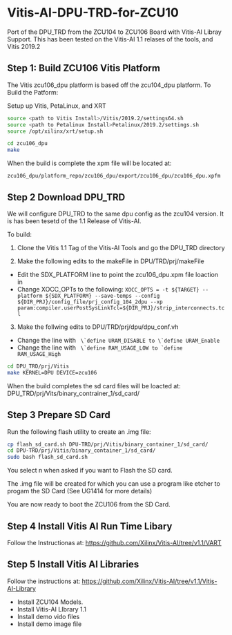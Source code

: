 # Vitis-AI-DPU-TRD-for-ZCU10
Port of the DPU_TRD from the ZCU104 to ZCU106 Board with Vitis-AI Libray Support.
This has been tested on the Vitis-AI 1.1 relases of the tools, and Vitis 2019.2

## Step 1: Build ZCU106 Vitis Platform
The Vitis zcu106_dpu platform is based off the zcu104_dpu platform.
To Build the Patform:

Setup up Vitis, PetaLinux, and XRT

~~~bash
source <path to Vitis Install>/Vitis/2019.2/settings64.sh
source <path to Petalinux Install>Petalinux/2019.2/settings.sh
source /opt/xilinx/xrt/setup.sh
~~~

~~~bash
cd zcu106_dpu
make
~~~

When the build is complete the xpm file will be located at:

```zcu106_dpu/platform_repo/zcu106_dpu/export/zcu106_dpu/zcu106_dpu.xpfm```

## Step 2 Download DPU_TRD 
We will configure DPU_TRD to the same dpu config as the zcu104 version. It is has been tesetd of the 1.1 Release of Vitis-AI.

To build:
1. Clone the Vitis 1.1 Tag of the Vitis-AI Tools and go the  DPU_TRD directory

2.  Make the following edits to the makeFile in DPU/TRD/prj/makeFile
* Edit the SDX_PLATFORM line to point the zcu106_dpu.xpm file loaction in
* Change XOCC_OPTs to the following:
```XOCC_OPTS = -t ${TARGET} --platform ${SDX_PLATFORM} --save-temps --config ${DIR_PRJ}/config_file/prj_config_104_2dpu --xp param:compiler.userPostSysLinkTcl=${DIR_PRJ}/strip_interconnects.tcl ```

3. Make the follwing edits to DPU/TRD/prj/dpu/dpu_conf.vh

* Change the line with ``` \`define URAM_DISABLE to \`define URAM_Enable```
* Change the line with ``` \`define RAM_USAGE_LOW to `define RAM_USAGE_High```

~~~bash
cd DPU_TRD/prj/Vitis
make KERNEL=DPU DEVICE=zcu106
~~~

When the build completes the sd card files will be loacted at: DPU_TRD/prj/Vits/binary_contrainer_1/sd_card/

## Step 3 Prepare SD Card 
Run the following flash utility to create an .img file:

~~~bash
cp flash_sd_card.sh DPU-TRD/prj/Vitis/binary_container_1/sd_card/
cd DPU-TRD/prj/Vitis/binary_container_1/sd_card/
sudo bash flash_sd_card.sh
~~~

You select n when asked if you want to Flash the SD card.

The .img file will be created for which you can use a program like etcher to progam the SD Card (See UG1414 for more details)

You are now ready to boot the ZCU106 from the SD Card.

## Step 4 Install Vitis AI Run Time Libary
Follow the Instructionas at: https://github.com/Xilinx/Vitis-AI/tree/v1.1/VART

## Step 5 Install Vitis AI Libraries
Follow the instructions at: https://github.com/Xilinx/Vitis-AI/tree/v1.1/Vitis-AI-Library
* Install ZCU104 Models. 
* Install Vitis-AI LIbrary 1.1
* Install demo vido files
* Install demo image file



